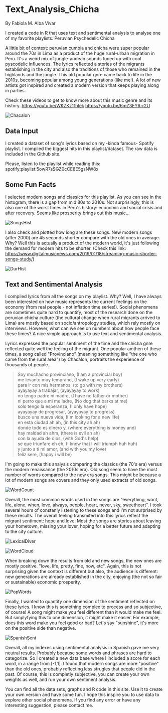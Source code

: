 # Text_Analysis_Chicha
By Fabiola M. Alba Vivar

I created a code in R that uses text and sentimental analysis to analyse one of my favorite playlists: Peruvian Psychedelic Chicha

A little bit of context: peruvian cumbia and chicha were super popular around the 70s in Lima as a product of the huge rural-urban migration in Peru. It's a weird mix of jungle-andean sounds tuned up with cool pyscodelic influences. The lyrics reflected a stories of the migrants establishing in the city and also the traditions of those who remained in the highlands and the jungle. This old popular gnre came back to life in the 2010s, becoming popular among young generations (like me!). A lot of new artists got inspired and created a modern version that keeps playing along in parties.

Check these videos to get to know more about this music genre and its history.
https://youtu.be/WKZKz11hIek
https://youtu.be/6mZ3EY6-r2U

![Chacalon](Chacalon.jpg)

## Data Input
I created a dataset of song's lyrics based on my -kinda famous- Spotify playlist. I compiled the biggest hits in this playlist/dataset. 
The raw data is included in the Github site. 

Please, listen to the playlist while reading this: spotify:playlist:5owR7sSGZ0cCE8E5gsNW8x

## Some Fun Facts 
I selected modern songs and classics for this playlist. As you can see in the histogram, there is a gap from mid 80s to 2010s.
Not surprisingly, this is also one of the worst times in Peru's history: economic and social crisis and after recovery. 
Seems like prosperity brings out this music... 

![SongsHist](SongsHist.png)

I also check and plotted how long are these songs. New modern songs (after 2000) are 45 seconds shorter compare with the old ones in average. Why? Well this is actually a product of the modern world, it's just following the demand for modern hits to be shorter. 
(Check this link: https://www.digitalmusicnews.com/2019/01/18/streaming-music-shorter-songs-study/)

![DurHist](DurHistOver.png)

## Text and Sentimental Analysis
I compiled lyrics from all the songs on my playlist. Why? Well, I have always been interested on how music represents the current feelings on the economy (from real people - not inflation time series!). Social phenomena are sometimes quite hard to quantify, most of the research done on the peruvian chicha culture (the cultural change when rural migrants arrived to Lima) are mostly based on socio/antropology studies, which rely mostly on interviews. However, what can we see on numbers about how people face these times? A nice simple approach is to use text and sentimental analysis.

Lyrics expressed the popular sentiment of the time and the chicha gnre reflected quite well the feeling of the migrant. One popular amthen of these times,  a song called "Provinciano" (meaning something like "the one who came from the rural area") by Chacalon, portraits the experience of thousands of people...

> Soy muchacho provinciano, (I am a provincial boy) <br/>
> me levanto muy temprano, (I wake up very early) <br/> 
> para ir con mis hermanos, (to go with my brothers) <br/>
> ayayayay a trabajar, (ayayayay to work) <br/>
> no tengo padre ni madre,  (I have no father or mother) <br/>
> ni perro que a mi me ladre, (No dog that barks at me) <br/>
> solo tengo la esperanza, (I only have hope) <br/>
> ayayayay de progresar, (ayayayay to progress) <br/>
> busco una nueva vida, (I'm looking for a new life) <br/>
> en esta ciudad ah ah, (in this city ah ah) <br/>
> donde todo es dinero y, (where everything is money and) <br/>
> hay maldad ah ahm, (there is evil ah ah)  <br/>
> con la ayuda de dios, (with God's help) <br/>
> se que triunfare eh eh, (I know that I will triumph huh huh) <br/>
> y junto a ti mi amor,  (and with you my love) <br/>
> feliz sere, (happy i will be) <br/>

I'm going to make this analysis comparing the classics (the 70's era) versus the modern renaissance (the 2010s era). 
Old song seem to have the most number of words compared to the new era songs. This might be because a lot of modern songs are covers and they only used extracts of old songs.

![WordCount](WordCount.png)

Overall, the most common words used in the songs are "everything, want, life, alone, when, love, always, people, heart, never, sky, sweetheart". I took several hours of constanly listening to these songs and I'm not surprised by these results. The overall feeling transmited into this lyrics reflect the migrant sentiment: hope and love. Most the songs are stories about leaving your hometown, missing your lover, hoping for a better future and adapting to the city culture. 

![LexicalDiver](LexicalDiversity.png)

![WordCloud](WordCloud.png)

When breaking down the results from old and new songs, the new ones are mostly positive. "love, life, pretty, fine, now, etc".
Again, this is not surprising given the context is different but also, the audience is different: new generations are already established in the city, enjoying (the not so fair or sustainable) economic prosperity.

![PopWords](PopularWords.png)

Finally, I wanted to quantify one dimension of the sentiment reflected on these lyrics. I know this is something complex to process and so subjective, of course! A song might make you feel different than it would make me feel. But simplyfying this to one dimension, it might make it easier. For example, does this word make you feel good or bad? Let's say "sunshine", it's more on the positive side than negative. 

![SpanishSent](SpanishSent.png)

Overall, all my indexes using sentimental analysis in Spanish gave me very neutral results. Probably because some words and phrases are hard to categorize. So I created a new data base where I included a score for each word, in a range from [-1,1]. I found that modern songs are more "positive" than the old ones, probably reflecting less strugles that people did in the past. Of course, this is completly subjective, you can create your own weights as well, and run your own sentiment analysis. 


You can find all the data sets, graphs and R code in this site.
Use it to create your own version and have some fun. 
I hope this inspire you to use data to explore other social phenomena.
If you find any error or have any interesting suggestion, please contact me. 




